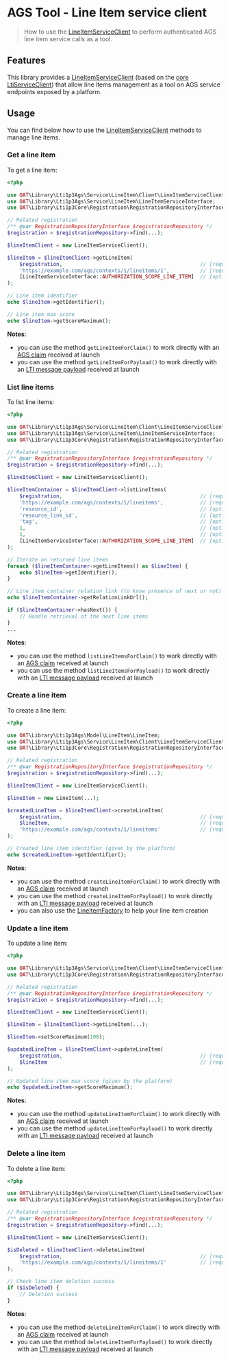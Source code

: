 # AGS Tool - Line Item service client

> How to use the [LineItemServiceClient](https://github.com/oat-sa/lib-lti1p3-ags/blob/master/src/Service/LineItem/Client/LineItemServiceClient.php) to perform authenticated AGS line item service calls as a tool.

## Features

This library provides a [LineItemServiceClient](https://github.com/oat-sa/lib-lti1p3-ags/blob/master/src/Service/LineItem/Client/LineItemServiceClient.php) (based on the [core LtiServiceClient](https://github.com/oat-sa/lib-lti1p3-core/blob/master/doc/service/service-client.md)) that allow line items management as a tool on AGS service endpoints exposed by a platform.

## Usage

You can find below how to use the [LineItemServiceClient](https://github.com/oat-sa/lib-lti1p3-ags/blob/master/src/Service/LineItem/Client/LineItemServiceClient.php) methods to manage line items.

### Get a line item

To get a line item:

```php
<?php

use OAT\Library\Lti1p3Ags\Service\LineItem\Client\LineItemServiceClient;
use OAT\Library\Lti1p3Ags\Service\LineItem\LineItemServiceInterface;
use OAT\Library\Lti1p3Core\Registration\RegistrationRepositoryInterface;

// Related registration
/** @var RegistrationRepositoryInterface $registrationRepository */
$registration = $registrationRepository->find(...);

$lineItemClient = new LineItemServiceClient();

$lineItem = $lineItemClient->getLineItem(
    $registration,                                             // [required] as the tool, it will call the platform of this registration
    'https://example.com/ags/contexts/1/lineitems/1',          // [required] AGS line item url
    [LineItemServiceInterface::AUTHORIZATION_SCOPE_LINE_ITEM]  // [optional] scopes to use (default both read only and regular line item scopes)
);

// Line item identifier
echo $lineItem->getIdentifier();

// Line item max score
echo $lineItem->getScoreMaximum();
```

**Notes**:

- you can use the method `getLineItemForClaim()` to work directly with an [AGS claim](https://github.com/oat-sa/lib-lti1p3-core/blob/master/src/Message/Payload/Claim/AgsClaim.php) received at launch
- you can use the method `getLineItemForPayload()` to work directly with an [LTI message payload](https://github.com/oat-sa/lib-lti1p3-core/blob/master/src/Message/Payload/LtiMessagePayloadInterface.php) received at launch

### List line items

To list line items:

```php
<?php

use OAT\Library\Lti1p3Ags\Service\LineItem\Client\LineItemServiceClient;
use OAT\Library\Lti1p3Ags\Service\LineItem\LineItemServiceInterface;
use OAT\Library\Lti1p3Core\Registration\RegistrationRepositoryInterface;

// Related registration
/** @var RegistrationRepositoryInterface $registrationRepository */
$registration = $registrationRepository->find(...);

$lineItemClient = new LineItemServiceClient();

$lineItemContainer = $lineItemClient->listLineItems(
    $registration,                                             // [required] as the tool, it will call the platform of this registration
    'https://example.com/ags/contexts/1/lineitems',            // [required] AGS line item container url
    'resource_id',                                             // [optional] line item resource identifier filter (default none)
    'resource_link_id',                                        // [optional] line item resource link identifier filter (default none)
    'tag',                                                     // [optional] line item tag filter (default none)
    1,                                                         // [optional] pagination limit to return (default none)
    1,                                                         // [optional] pagination offset (default none)
    [LineItemServiceInterface::AUTHORIZATION_SCOPE_LINE_ITEM]  // [optional] scopes to use (default both read only and regular line item scopes)
);

// Iterate on returned line items
foreach ($lineItemContainer->getLineItems() as $lineItem) {
    echo $lineItem->getIdentifier();
}

// Line item container relation link (to know presence of next or not)
echo $lineItemContainer->getRelationLinkUrl();

if ($lineItemContainer->hasNext()) {
    // Handle retrieval of the next line items
}
...
```

**Notes**:

- you can use the method `listLineItemsForClaim()` to work directly with an [AGS claim](https://github.com/oat-sa/lib-lti1p3-core/blob/master/src/Message/Payload/Claim/AgsClaim.php) received at launch
- you can use the method `listLineItemsForPayload()` to work directly with an [LTI message payload](https://github.com/oat-sa/lib-lti1p3-core/blob/master/src/Message/Payload/LtiMessagePayloadInterface.php) received at launch

### Create a line item

To create a line item:

```php
<?php

use OAT\Library\Lti1p3Ags\Model\LineItem\LineItem;
use OAT\Library\Lti1p3Ags\Service\LineItem\Client\LineItemServiceClient;
use OAT\Library\Lti1p3Core\Registration\RegistrationRepositoryInterface;

// Related registration
/** @var RegistrationRepositoryInterface $registrationRepository */
$registration = $registrationRepository->find(...);

$lineItemClient = new LineItemServiceClient();

$lineItem = new LineItem(...);

$createdLineItem = $lineItemClient->createLineItem(
    $registration,                                             // [required] as the tool, it will call the platform of this registration
    $lineItem,                                                 // [required] AGS line item to create
    'https://example.com/ags/contexts/1/lineitems'             // [required] AGS line item container url
);

// Created line item identifier (given by the platform)
echo $createdLineItem->getIdentifier();
```

**Notes**:

- you can use the method `createLineItemForClaim()` to work directly with an [AGS claim](https://github.com/oat-sa/lib-lti1p3-core/blob/master/src/Message/Payload/Claim/AgsClaim.php) received at launch
- you can use the method `createLineItemForPayload()` to work directly with an [LTI message payload](https://github.com/oat-sa/lib-lti1p3-core/blob/master/src/Message/Payload/LtiMessagePayloadInterface.php) received at launch
- you can also use the [LineItemFactory](../../src/Factory/LineItem/LineItemFactory.php) to help your line item creation

### Update a line item

To update a line item:

```php
<?php

use OAT\Library\Lti1p3Ags\Service\LineItem\Client\LineItemServiceClient;
use OAT\Library\Lti1p3Core\Registration\RegistrationRepositoryInterface;

// Related registration
/** @var RegistrationRepositoryInterface $registrationRepository */
$registration = $registrationRepository->find(...);

$lineItemClient = new LineItemServiceClient();

$lineItem = $lineItemClient->getLineItem(...);

$lineItem->setScoreMaximum(100);

$updatedLineItem = $lineItemClient->updateLineItem(
    $registration,                                             // [required] as the tool, it will call the platform of this registration
    $lineItem                                                  // [required] AGS line item to update
);

// Updated line item max score (given by the platform)
echo $updatedLineItem->getScoreMaximum();
```

**Notes**:

- you can use the method `updateLineItemForClaim()` to work directly with an [AGS claim](https://github.com/oat-sa/lib-lti1p3-core/blob/master/src/Message/Payload/Claim/AgsClaim.php) received at launch
- you can use the method `updateLineItemForPayload()` to work directly with an [LTI message payload](https://github.com/oat-sa/lib-lti1p3-core/blob/master/src/Message/Payload/LtiMessagePayloadInterface.php) received at launch

### Delete a line item

To delete a line item:

```php
<?php

use OAT\Library\Lti1p3Ags\Service\LineItem\Client\LineItemServiceClient;
use OAT\Library\Lti1p3Core\Registration\RegistrationRepositoryInterface;

// Related registration
/** @var RegistrationRepositoryInterface $registrationRepository */
$registration = $registrationRepository->find(...);

$lineItemClient = new LineItemServiceClient();

$isDeleted = $lineItemClient->deleteLineItem(
    $registration,                                             // [required] as the tool, it will call the platform of this registration
    'https://example.com/ags/contexts/1/lineitems/1'           // [required] AGS line item url
);

// Check line item deletion success
if ($isDeleted) {
    // Deletion success
}
```

**Notes**:

- you can use the method `deleteLineItemForClaim()` to work directly with an [AGS claim](https://github.com/oat-sa/lib-lti1p3-core/blob/master/src/Message/Payload/Claim/AgsClaim.php) received at launch
- you can use the method `deleteLineItemForPayload()` to work directly with an [LTI message payload](https://github.com/oat-sa/lib-lti1p3-core/blob/master/src/Message/Payload/LtiMessagePayloadInterface.php) received at launch

